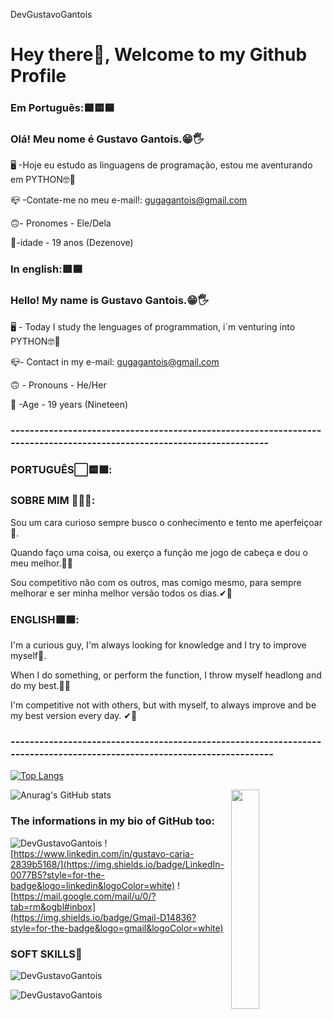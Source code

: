 DevGustavoGantois
# Hey there👋, Welcome to my Github Profile


### Em Português:🟩🟨🟦
### Olá! Meu nome é Gustavo Gantois.😁🖐

🖥️ -Hoje eu estudo as linguagens de programação, estou me aventurando em PYTHON🤓🧠

📪 -Contate-me no meu e-mail!: gugagantois@gmail.com

🙃- Pronomes - Ele/Dela

📆-idade - 19 anos (Dezenove)

 ### In english:🟥🟦
### Hello! My name is Gustavo Gantois.😁🖐
🖥 - Today I study the lenguages of programmation, i´m venturing into PYTHON🤓🧠

📪- Contact in my e-mail: gugagantois@gmail.com

🙃 - Pronouns - He/Her

📆 -Age - 19 years (Nineteen)

### -----------------------------------------------------------------------------------------------------------------------

### PORTUGUÊS⬜🟨🟩:

### SOBRE MIM 🙋‍♂️💡:
Sou um cara curioso sempre busco o conhecimento e tento me aperfeiçoar📖.

Quando faço uma coisa, ou exerço a função me jogo de cabeça e dou o meu melhor.🚀🙌

Sou competitivo não com os outros, mas comigo mesmo, para sempre melhorar e ser minha melhor versão todos os dias.✔🥇

### ENGLISH🟥🟦:
I'm a curious guy, I'm always looking for knowledge and I try to improve myself📖.

When I do something, or perform the function, I throw myself headlong and do my best.🚀🙌

I'm competitive not with others, but with myself, to always improve and be my best version every day. ✔🥇

### ------------------------------------------------------------------------------------------------------------------------





[![Top Langs](https://github-readme-stats.vercel.app/api/top-langs/?username=DevGustavoGantois)](https://github.com/DevGustavoGantois/github-readme-stats)

<img src="https://user-images.githubusercontent.com/89788120/167628634-549d2bdd-609e-4275-85af-1e1974da64ca.gif" width="30%" align="right" />



![Anurag's GitHub stats](https://github-readme-stats.vercel.app/api?username=DevGustavoGantois&show_icons=true&theme=onedark)





### The informations in my bio of GitHub too:
![DevGustavoGantois](https://img.shields.io/badge/WhatsApp-25D366?style=for-the-badge&logo=whatsapp&logoColor=white)
![https://www.linkedin.com/in/gustavo-caria-2839b5168/](https://img.shields.io/badge/LinkedIn-0077B5?style=for-the-badge&logo=linkedin&logoColor=white)
![https://mail.google.com/mail/u/0/?tab=rm&ogbl#inbox](https://img.shields.io/badge/Gmail-D14836?style=for-the-badge&logo=gmail&logoColor=white)







### SOFT SKILLS🚀



![DevGustavoGantois](https://img.shields.io/badge/Python-14354C?style=for-the-badge&logo=python&logoColor=white)



![DevGustavoGantois](https://img.shields.io/badge/HTML5-E34F26?style=for-the-badge&logo=html5&logoColor=white)





